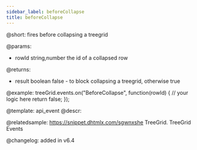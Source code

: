 ```yaml
---
sidebar_label: beforeCollapse
title: beforeCollapse
---          
```


@short: fires before collapsing a treegrid
	
@params:
- rowId			string,number		the id of a collapsed row


@returns:
- result		boolean		false - to block collapsing a treegrid, otherwise true

@example:
treeGrid.events.on("BeforeCollapse", function(rowId) {
    // your logic here
    return false;
});


@template:	api_event
@descr:




@relatedsample:
https://snippet.dhtmlx.com/sgwnxshe	TreeGrid. TreeGrid Events	

@changelog: added in v6.4
